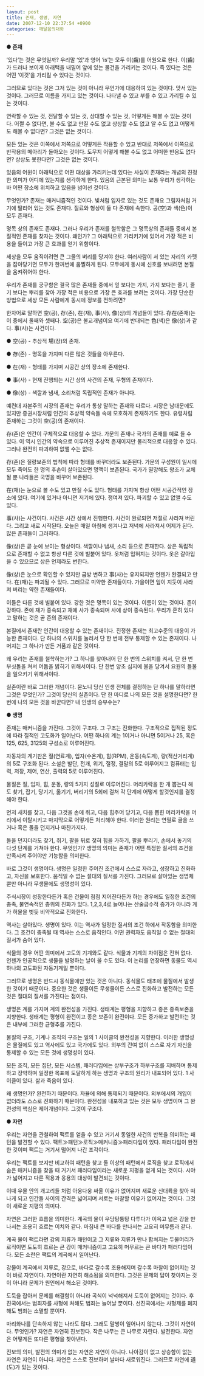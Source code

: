 ```yaml
---
layout: post
title: 존재, 생명, 자연
date: 2007-12-10 22:37:54 +0900
categories: 깨달음의대화
---
```

**● 존재** 

‘있다’는 것은 무엇일까? 우리말 ‘있’과 영어 ‘is’는 모두 이(齒)를 어원으로 한다. 이(齒)가 드러나 보이게 아래턱을 내밀어 앞에 있는 물건을 가리키는 것이다. 즉 있다는 것은 어떤 ‘이것’을 가리킬 수 있다는 것이다. 

그러므로 있다는 것은 그저 있는 것이 아니라 무언가에 대응하여 있는 것이다. 맞서 있는 것이다. 그러므로 이름을 가지고 있는 것이다. 나타낼 수 있고 부를 수 있고 가리킬 수 있는 것이다. 

연락할 수 있는 것, 전달할 수 있는 것, 상대할 수 있는 것, 어떻게든 해볼 수 있는 것이다. 어쩔 수 없다면, 볼 수도 없고 만질 수도 없고 상상할 수도 없고 알 수도 없고 어떻게도 해볼 수 없다면? 그것은 없는 것이다. 

모든 있는 것은 이쪽에서 저쪽으로 어떻게든 작용할 수 있고 반대로 저쪽에서 이쪽으로 반작용의 메아리가 돌아오는 것이다. 도무지 어떻게 해볼 수도 없고 어떠한 반응도 없다면? 상상도 못한다면? 그것은 없는 것이다. 

있음의 어원이 아래턱으로 어떤 대상을 가리키는데 있다는 사실이 존재라는 개념의 진정한 의미가 어디에 있는지를 생각하게 한다. 있음의 근본된 의미는 보통 우리가 생각하는 바 어떤 장소에 위치하고 있음을 넘어선 것이다. 

무엇인가? 존재는 매커니즘적인 것이다. 빛처럼 입자로 있는 것도 존재요 그림자처럼 거기에 딸리어 있는 것도 존재다. 질료와 형상이 둘 다 존재에 속한다. 공(空)과 색(色)이 모두 존재다. 

명목 상의 존재도 존재다. 그러나 우리가 존재를 철학함은 그 명목상의 존재들 중에서 본질적인 존재를 찾자는 것이다. 왜인가? 그 아래턱으로 가리키기에 있어서 가장 적은 비용을 들이고 가장 큰 효과를 얻기 위함이다. 

세상을 모두 움직이려면 큰 그물의 벼리를 당겨야 한다. 여러사람이 서 있는 자리의 카펫을 잡아당기면 모두가 한꺼번에 움찔하게 된다. 모두에게 동시에 신호를 보내려면 본질을 움켜쥐어야 한다. 

우리가 존재를 궁구함은 결국 많은 존재들 중에서 잎 보다는 가지, 가지 보다는 줄기, 줄기 보다는 뿌리를 찾아 가장 적은 비용으로 가장 큰 효과를 보려는 것이다. 가장 단순한 방법으로 세상 모든 사람에게 동시에 정보를 전하려면?

한자어로 말하면 空(공), 存(존), 在(재), 事(사), 像(상)의 개념들이 있다. 存在(존재)는 이 중에서 둘째와 셋째다. 空(공)은 불교개념이요 여기에 반대되는 色(색)은 像(상)과 같다. 事(사)는 사건이다. 

● 空(공) - 추상적 場(장)의 존재. 
              
● 存(존) - 명목을 가지며 다른 많은 것들을 아우른다.
             
● 在(재) - 형태를 가지며 시공간 상의 장소에 존재한다. 
              
● 事(사) - 현재 진행되는 시간 상의 사건의 존재, 무형의 존재이다. 
              
● 像(상) - 색깔과 냄새, 소리처럼 독립적인 존재가 아니다. 

예컨대 자본주의 시장의 존재는 우리가 통상 말하는 존재와 다르다. 시장은 남대문에도 있지만 증권시장처럼 인간의 추상적 약속들 속에 모호하게 존재하기도 한다. 유령처럼 존재하는 그것이 空(공)의 존재이다. 

存(존)은 인간이 구체적으로 대응할 수 있다. 가문의 존재나 국가의 존재를 예로 들 수 있다. 이 역시 인간의 약속으로 이루어진 추상적 존재이지만 물리적으로 대응할 수 있다. 그러나 완전히 파괴하여 없앨 수는 없다. 

存(존)은 질량보존의 법칙에 따라 형태를 바꾸더라도 보존된다. 가문의 구성원이 일시에 모두 죽어도 한 명의 후손이 살아있으면 명맥이 보존된다. 국가가 멸망해도 왕조가 교체될 뿐 나라들은 국명을 바꾸어 보존된다. 

在(재)는 눈으로 볼 수도 있고 만질 수도 있다. 형태를 가지며 항상 어떤 시공간적인 장소에 있다. 여기에 있거나 아니면 저기에 있다. 쟁여져 있다. 파괴할 수 있고 없앨 수도 있다. 

事(사)는 사건이다. 사건은 시간 상에서 진행한다. 사건이 완료되면 저절로 사라져 버린다. 그리고 새로 시작된다. 오늘은 매일 아침에 생겨나고 저녁에 사라져서 어제가 된다. 많은 존재들이 그러하다. 

像(상)은 곧 눈에 보이는 형상이다. 색깔이나 냄새, 소리 등으로 존재한다. 상은 독립적으로 존재할 수 없고 항상 다른 것에 빌붙어 있다. 옷처럼 입혀지는 것이다. 옷은 갈아입을 수 있으므로 상은 언제라도 변한다. 

像(상)은 눈으로 확인할 수 있지만 금방 변하고 事(사)는 유지되지만 언젠가 완결되고 만다. 在(재)는 파괴될 수 있다. 그러므로 미약한 존재들이다. 가을이면 잎이 지듯이 사라져 버리는 약한 존재들이다. 

이들은 다른 것에 빌붙어 있다. 강한 것은 명목이 있는 것이다. 이름이 있는 것이다. 존이 강하다. 존에 재가 종속되고 재에 사가 종속되며 사에 상이 종속된다. 우리가 흔히 있다고 말하는 것은 곧 존의 존재이다. 

본질에서 존재란 인간이 대응할 수 있는 존재이다. 진정한 존재는 최고수준의 대응이 가능한 존재이다. 단 하나의 스위치를 눌러서 단 한 번에 전부 통제할 수 있는 존재이다. 나머지는 그 하나가 만든 거품과 같은 것이다. 

왜 우리는 존재를 철학하는가? 그 하나를 찾아내어 단 한 번의 스위치를 켜서, 단 한 번 부싯돌을 쳐서 어둠을 밝히기 위해서이다. 단 한번 양초 심지에 불을 당겨서 요원의 들불을 일으키기 위해서이다. 

실존이란 바로 그러한 개념이다. 묻노니 당신 인생 전체를 결정하는 단 하나를 말하라면 그것은 무엇인가? 그것이 당신의 실존이다. 단 한 마디로 나의 모든 것을 설명한다면? 한번에 나의 모든 것을 바꾼다면? 내 인생의 승부수는?

**● 생명** 

존재는 매커니즘을 가진다. 그것이 구조다. 그 구조는 진화한다. 구조적으로 집적된 정도에 따라 질적인 고도화가 일어난다. 어떤 하나의 계는 1이거나 아니면 5이거나 25, 혹은 125, 625, 3125의 구성소로 이루어진다.

자동차의 계기판은 질(연료계), 입자(수온계), 힘(RPM), 운동(속도계), 량(적산거리계)의 5로 구조화 된다. 소설은 발단, 전개, 위기, 절정, 결말의 5로 이루어지고 컴퓨터는 입력, 저장, 제어, 연산, 출력의 5로 이루어진다.

물질은 질, 입자, 힘, 운동, 량의 5가지 성질로 이루어진다. 머리카락을 한 개 뽑는다 해도 찾기, 잡기, 당기기, 옮기기, 버리기의 5회에 걸쳐 각 단계에 어떻게 할것인지를 결정해야 한다. 

먼저 새치를 찾고, 다음 그것을 손에 쥐고, 다음 힘주어 당기고, 다음 뽑힌 머리카락을 머리에서 이탈시키고 마지막으로 어떻게든 처리해야 한다. 이러한 원리는 연필로 글을 쓰거나 혹은 돌을 던지거나 마찬가지다.

돌을 던지더라도 찾기, 쥐기, 팔을 뒤로 젖혀 힘을 가하기, 팔을 뿌리기, 손에서 놓기의 다섯 단계를 거쳐야 한다. 무엇인가? 생명의 의미는 존재가 어떤 특정한 질서의 조건을 만족시켜 주어야만 기능함을 의미한다. 

바로 그것이 생명이다. 생명은 일정한 주어진 조건에서 스스로 자라고, 성장하고 진화하고, 자신을 보호한다. 움직일 수 없는 절대의 질서를 가진다. 그러므로 살아있는 생명체 뿐만 아니라 무생물에도 생명성이 있다. 

주식시장이 성장한다든가 혹은 건물이 점점 지어진다든가 하는 경우에도 일정한 조건의 충족, 불연속적인 층위의 진화가 있다. 1,2,3,4로 늘어나는 산술급수적 증가가 아니라 게가 허물을 벗듯 비약적으로 진화한다.

역사는 살아있다. 생명이 있다. 이는 역사가 일정한 질서의 조건 하에서 작동함을 의미한다. 그 조건이 충족될 때 역사는 스스로 움직인다. 어떤 권력자도 움직일 수 없는 절대의 질서가 숨어 있다. 

식물의 경우 어떤 의미에서 고도의 기계와도 같다. 식물과 기계의 차이점은 전혀 없다. 언젠가 인공적으로 생물을 발명하는 날이 올 수도 있다. 이 논리를 연장하면 동물도 역시 하나의 고도화된 자동기계일 뿐이다. 

그러므로 생명은 반드시 동식물에만 있는 것은 아니다. 동식물도 태초에 물질에서 발생한 것이기 때문이다. 중요한 것은 생물이든 무생물이든 스스로 진화하고 발전하는 모든 것은 절대의 질서를 가진다는 점이다. 

생명은 계를 가지며 계의 완전성을 가진다. 생태계는 평형을 지향하고 종은 종족보존을 지향한다. 생태계는 평형이 완전이고 종은 보존이 완전이다. 모든 증가하고 발전하는 것은 내부에 그러한 균형추를 가진다. 

물질의 구조, 기계나 조직의 구조는 일의 1 사이클의 완전성을 지향한다. 이러한 생명성은 물질에도 있고 역사에도 있고 국가에도 있다. 외부의 간여 없이 스스로 자기 자신을 통제할 수 있는 모든 것에 생명성이 있다. 

모든 조직, 모든 집단, 모든 시스템, 패러다임에는 상부구조가 하부구조를 지배하며 통제하고 장악하며 일정한 목표에 도달하게 하는 생명과 구조의 원리가 내포되어 있다. 1 사이클이 있다. 삶과 죽음이 있다. 

왜 생명인가? 완전하기 때문이다. 자율에 의해 통제되기 때문이다. 외부에서의 개입이 없더라도 스스로 진화하기 때문이다. 완전성을 내포하고 있는 것은 모두 생명이며 그 완전성의 핵심은 제어개념이다. 그것이 구조다. 

**● 자연** 

우리는 자연을 관철하여 팩트를 얻을 수 있고 거기서 동일한 사건의 반복을 의미하는 패턴을 발견할 수 있다. 팩트≫패턴≫로직≫매커니즘≫패러다임이 있다. 패러다임이 완전한 것이며 팩트는 거기서 떨어져 나간 조각이다.

우리는 팩트를 보지만 비교하여 패턴을 찾고 둘 이상의 패턴에서 로직을 찾고 로직에서 숨은 매커니즘을 찾을 때 거기서 패러다임이라는 새로운 지평을 얻게 되는 것이다. 시야가 넓어지고 다른 적용과 응용의 대상이 발견되는 것이다.

이때 우물 안의 개고리들 처럼 아웅다웅 싸울 이유가 없어지며 새로운 신대륙을 찾아 떠나게 되고 인간들 사이의 간격은 넓어지며 서로는 마찰할 이유가 없어지는 것이다. 그것이 새로운 지평의 의미다. 

자연은 그러한 흐름을 의미한다. 계곡의 물이 우당탕퉁탕 다투다가 이윽고 넓은 강을 만나서는 조용히 흐르는 이치와 같다. 마침내 큰 바다를 만나서는 고요히 머무름과 같다. 

계곡 물이 팩트라면 강의 지류가 패턴이고 그 지류와 지류가 만나 합쳐지는 두물머리가 로직이면 도도히 흐르는 큰 강이 매커니즘이고 고요히 머무르는 큰 바다가 패러다임이다. 모든 소란은 팩트의 계곡에서 일어난다. 

강물이 계곡에서 지류로, 강으로, 바다로 갈수록 조용해지며 갈수록 마찰이 없어지는 것이 바로 자연이다. 자연이란 자연히 해소됨을 의미한다. 그것은 문제의 답이 찾아지는 것이 아니라 문제가 원인에서 해소된 것이다.

도둑을 잡아서 문제를 해결함이 아니라 곡식이 넉넉해져서 도둑이 없어지는 것이다. 후진국에서는 범죄자를 사형에 처해도 범죄는 늘어날 뿐이다. 선진국에서는 사형제를 폐지해도 범죄는 소멸할 뿐이다.

마리화나를 단속하지 않는 나라도 많다. 그래도 말썽이 일어나지 않는다. 그것이 자연이다. 무엇인가? 자연은 자연히 진보한다. 작은 나무는 큰 나무로 자란다. 발전한다. 자연은 어떻게든 또다른 평형을 찾아낸다. 

진보의 의미, 발전의 의미가 없는 자연은 자연이 아니다. 나아감이 없고 상승함이 없는 자연은 자연이 아니다. 자연은 스스로 진보하며 날마다 새로워진다. 그러므로 자연에 道(도)가 있는 것이다.